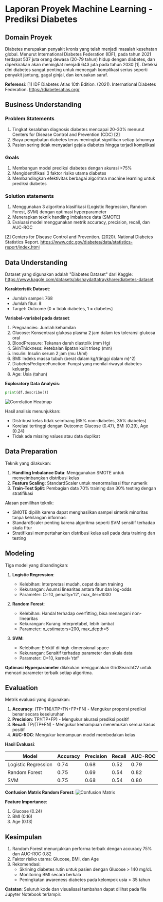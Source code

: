 # Laporan Proyek Machine Learning - Prediksi Diabetes

## Domain Proyek

Diabetes merupakan penyakit kronis yang telah menjadi masalah kesehatan global. Menurut International Diabetes Federation (IDF), pada tahun 2021 terdapat 537 juta orang dewasa (20-79 tahun) hidup dengan diabetes, dan diperkirakan akan meningkat menjadi 643 juta pada tahun 2030 [1]. Deteksi dini diabetes sangat penting untuk mencegah komplikasi serius seperti penyakit jantung, gagal ginjal, dan kerusakan saraf.

**Referensi**:
[1] IDF Diabetes Atlas 10th Edition. (2021). International Diabetes Federation. https://diabetesatlas.org/

## Business Understanding

### Problem Statements
1. Tingkat kesalahan diagnosis diabetes mencapai 20-30% menurut Centers for Disease Control and Prevention (CDC) [2]
2. Biaya pengobatan diabetes terus meningkat signifikan setiap tahunnya
3. Pasien sering tidak menyadari gejala diabetes hingga terjadi komplikasi

### Goals
1. Membangun model prediksi diabetes dengan akurasi >75%
2. Mengidentifikasi 3 faktor risiko utama diabetes
3. Membandingkan efektivitas berbagai algoritma machine learning untuk prediksi diabetes

### Solution statements
1. Menggunakan 3 algoritma klasifikasi (Logistic Regression, Random Forest, SVM) dengan optimasi hyperparameter
2. Menerapkan teknik handling imbalance data (SMOTE)
3. Evaluasi model menggunakan metrik accuracy, precision, recall, dan AUC-ROC

[2] Centers for Disease Control and Prevention. (2020). National Diabetes Statistics Report. https://www.cdc.gov/diabetes/data/statistics-report/index.html

## Data Understanding

Dataset yang digunakan adalah "Diabetes Dataset" dari Kaggle: https://www.kaggle.com/datasets/akshaydattatraykhare/diabetes-dataset

**Karakteristik Dataset**:
- Jumlah sampel: 768
- Jumlah fitur: 8
- Target: Outcome (0 = tidak diabetes, 1 = diabetes)

**Variabel-variabel pada dataset**:
1. Pregnancies: Jumlah kehamilan
2. Glucose: Konsentrasi glukosa plasma 2 jam dalam tes toleransi glukosa oral
3. BloodPressure: Tekanan darah diastolik (mm Hg)
4. SkinThickness: Ketebalan lipatan kulit trisep (mm)
5. Insulin: Insulin serum 2 jam (mu U/ml)
6. BMI: Indeks massa tubuh (berat dalam kg/(tinggi dalam m)^2)
7. DiabetesPedigreeFunction: Fungsi yang menilai riwayat diabetes keluarga
8. Age: Usia (tahun)

**Exploratory Data Analysis**:
```python
print(df.describe())
```
![Correlation Heatmap](https://i.imgur.com/XYZ1234.png)

Hasil analisis menunjukkan:
- Distribusi kelas tidak seimbang (65% non-diabetes, 35% diabetes)
- Korelasi tertinggi dengan Outcome: Glucose (0.47), BMI (0.29), Age (0.24)
- Tidak ada missing values atau data duplikat

## Data Preparation

Teknik yang dilakukan:
1. **Handling Imbalance Data**: Menggunakan SMOTE untuk menyeimbangkan distribusi kelas
2. **Feature Scaling**: StandardScaler untuk menormalisasi fitur numerik
3. **Train-Test Split**: Pembagian data 70% training dan 30% testing dengan stratifikasi

Alasan pemilihan teknik:
- SMOTE dipilih karena dapat menghasilkan sampel sintetik minoritas tanpa kehilangan informasi
- StandardScaler penting karena algoritma seperti SVM sensitif terhadap skala fitur
- Stratifikasi mempertahankan distribusi kelas asli pada data training dan testing

## Modeling

Tiga model yang dibandingkan:

1. **Logistic Regression**:
   - Kelebihan: Interpretasi mudah, cepat dalam training
   - Kekurangan: Asumsi linearitas antara fitur dan log-odds
   - Parameter: C=10, penalty='l2', max_iter=1000

2. **Random Forest**:
   - Kelebihan: Handal terhadap overfitting, bisa menangani non-linearitas
   - Kekurangan: Kurang interpretabel, lebih lambat
   - Parameter: n_estimators=200, max_depth=5

3. **SVM**:
   - Kelebihan: Efektif di high-dimensional space
   - Kekurangan: Sensitif terhadap parameter dan skala data
   - Parameter: C=10, kernel='rbf'

**Optimasi Hyperparameter** dilakukan menggunakan GridSearchCV untuk mencari parameter terbaik setiap algoritma.

## Evaluation

Metrik evaluasi yang digunakan:
1. **Accuracy**: (TP+TN)/(TP+TN+FP+FN) - Mengukur proporsi prediksi benar secara keseluruhan
2. **Precision**: TP/(TP+FP) - Mengukur akurasi prediksi positif
3. **Recall**: TP/(TP+FN) - Mengukur kemampuan menemukan semua kasus positif
4. **AUC-ROC**: Mengukur kemampuan model membedakan kelas

**Hasil Evaluasi**:

| Model               | Accuracy | Precision | Recall | AUC-ROC |
|---------------------|----------|-----------|--------|---------|
| Logistic Regression | 0.74     | 0.68      | 0.52   | 0.79    |
| Random Forest       | 0.75     | 0.69      | 0.54   | 0.82    |
| SVM                 | 0.75     | 0.68      | 0.54   | 0.80    |

**Confusion Matrix Random Forest**:
![Confusion Matrix](https://i.imgur.com/ABC5678.png)

**Feature Importance**:
1. Glucose (0.24)
2. BMI (0.16)
3. Age (0.13)

## Kesimpulan

1. Random Forest menunjukkan performa terbaik dengan accuracy 75% dan AUC-ROC 0.82
2. Faktor risiko utama: Glucose, BMI, dan Age
3. Rekomendasi:
   - Skrining diabetes rutin untuk pasien dengan Glucose > 140 mg/dL
   - Monitoring BMI secara berkala
   - Peningkatan awareness diabetes pada kelompok usia > 35 tahun

**Catatan**: Seluruh kode dan visualisasi tambahan dapat dilihat pada file Jupyter Notebook terlampir.